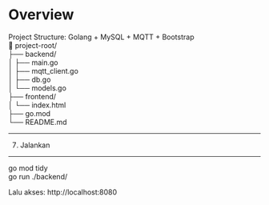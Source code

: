 # Overview  
Project Structure: Golang + MySQL + MQTT + Bootstrap  
📁 project-root/  
├── backend/  
│   ├── main.go  
│   ├── mqtt_client.go  
│   ├── db.go  
│   └── models.go  
├── frontend/  
│   └── index.html  
├── go.mod  
└── README.md  
  
--------------------------------------------------  
7. Jalankan  
--------------------------------------------------  
go mod tidy  
go run ./backend/  
  
Lalu akses: http://localhost:8080
